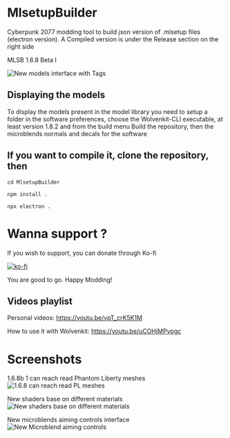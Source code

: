 # MlsetupBuilder
Cyberpunk 2077 modding tool to build json version of .mlsetup files (electron version).
A Compiled version is under the Release section on the right side

MLSB 1.6.8 Beta I

![New models interface with Tags](https://www.kientzproduction.com/gitcontent/mlsb_168_b1_I.png)

## Displaying the models

To display the models present in the model library you need to setup a folder in the software preferences, choose the Wolvenkit-CLI executable, at least version 1.8.2 and from the build menu Build the repository, then the microblends normals and decals for the software

## If you want to compile it, clone the repository, then
```
cd MlsetupBuilder

npm install .

npx electron .
```
# Wanna support ?
If you wish to support, you can donate through Ko-fi

[![ko-fi](https://ko-fi.com/img/githubbutton_sm.svg)](https://ko-fi.com/D1D6APQ78)

You are good to go. Happy Modding!

## Videos playlist
Personal videos: https://youtu.be/vpT_crK5K1M

How to use it with Wolvenkit: https://youtu.be/uCOHjMPvpgc

# Screenshots
1.6.8b 1 can reach read Phantom Liberty meshes
![1.6.8 can reach read PL meshes](https://www.kientzproduction.com/gitcontent/mlsb_168_b1_II.png)

New shaders base on different materials
![New shaders base on different materials](https://www.kientzproduction.com/gitcontent/mlsb_168_b1_III.png)

New microblends aiming controls interface
![New Microblend aiming controls](https://www.kientzproduction.com/gitcontent/mlsb_168_b1_IV.png)
